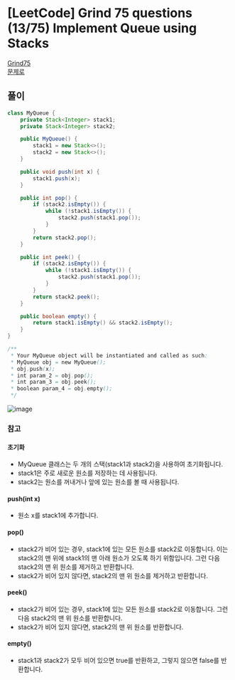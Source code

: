 # [LeetCode] Grind 75 questions (13/75) Implement Queue using Stacks
<a href="https://www.techinterviewhandbook.org/grind75" target="_blank">Grind75</a>  
<a href="https://leetcode.com/problems/implement-queue-using-stacks/description/" target="_blank">문제로</a>

## 풀이
```java
class MyQueue {
    private Stack<Integer> stack1;
    private Stack<Integer> stack2;

    public MyQueue() {
        stack1 = new Stack<>();
        stack2 = new Stack<>();
    }

    public void push(int x) {
        stack1.push(x);
    }

    public int pop() {
        if (stack2.isEmpty()) {
            while (!stack1.isEmpty()) {
                stack2.push(stack1.pop());
            }
        }
        return stack2.pop();
    }

    public int peek() {
        if (stack2.isEmpty()) {
            while (!stack1.isEmpty()) {
                stack2.push(stack1.pop());
            }
        }
        return stack2.peek();
    }

    public boolean empty() {
        return stack1.isEmpty() && stack2.isEmpty();
    }
}

/**
 * Your MyQueue object will be instantiated and called as such:
 * MyQueue obj = new MyQueue();
 * obj.push(x);
 * int param_2 = obj.pop();
 * int param_3 = obj.peek();
 * boolean param_4 = obj.empty();
 */
```

![image](https://github.com/nullnull-kim/nullnull-kim.github.io/assets/77221161/d36dbd67-71e8-4c4e-9ae7-41800ad9d0ad)

### 참고
#### 초기화
- MyQueue 클래스는 두 개의 스택(stack1과 stack2)을 사용하여 초기화됩니다.
- stack1은 주로 새로운 원소를 저장하는 데 사용됩니다.
- stack2는 원소를 꺼내거나 앞에 있는 원소를 볼 때 사용됩니다.

#### push(int x)
- 원소 x를 stack1에 추가합니다.  
#### pop()
- stack2가 비어 있는 경우, stack1에 있는 모든 원소를 stack2로 이동합니다. 이는 stack2의 맨 위에 stack1의 맨 아래 원소가 오도록 하기 위함입니다. 그런 다음 stack2의 맨 위 원소를 제거하고 반환합니다.
- stack2가 비어 있지 않다면, stack2의 맨 위 원소를 제거하고 반환합니다.  
#### peek()
- stack2가 비어 있는 경우, stack1에 있는 모든 원소를 stack2로 이동합니다. 그런 다음 stack2의 맨 위 원소를 반환합니다.
- stack2가 비어 있지 않다면, stack2의 맨 위 원소를 반환합니다.  
#### empty()
- stack1과 stack2가 모두 비어 있으면 true를 반환하고, 그렇지 않으면 false를 반환합니다.